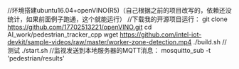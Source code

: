 //环境搭建ubuntu16.04+openVINO(R5)（自己根据之前的项目改写的，依赖还没统计，如果前面例子跑通，这个就能运行）
//下载我的开源项目运行：
git clone https://github.com/17702513221/openVINO.git
cd AI_work/pedestrian_tracker_cpp
wget https://github.com/intel-iot-devkit/sample-videos/raw/master/worker-zone-detection.mp4
./build.sh
//测试
./start.sh
//监视发送到本地服务器的MQTT消息：
mosquitto_sub -t 'pedestrian/results'
